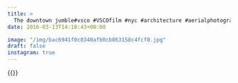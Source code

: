 ```yaml
---
title: >
  The downtown jumble#vsco #VSCOfilm #nyc #architecture #aerialphotography
date: 2016-03-13T14:18:43+00:00

image: "/img/bac6941f0c0340afb0cb063158c4fcf0.jpg"
draft: false
instagram: true
---
```


{{<photo src="/img/bac6941f0c0340afb0cb063158c4fcf0.jpg">}}
